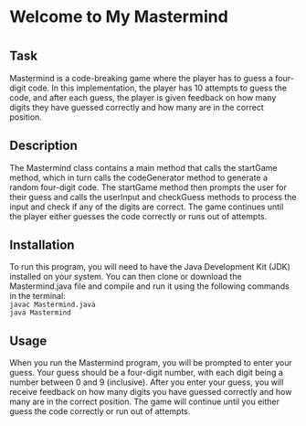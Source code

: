<h1>Welcome to My Mastermind<h1>
<h2>Task</h2>
Mastermind is a code-breaking game where the player has to guess a four-digit code. In this implementation, the player has 10 attempts to guess the code, and after each guess, the player is given feedback on how many digits they have guessed correctly and how many are in the correct position.

<h2>Description</h2>
The Mastermind class contains a main method that calls the startGame method, which in turn calls the codeGenerator method to generate a random four-digit code. The startGame method then prompts the user for their guess and calls the userInput and checkGuess methods to process the input and check if any of the digits are correct. The game continues until the player either guesses the code correctly or runs out of attempts.

<h2>Installation</h2>
To run this program, you will need to have the Java Development Kit (JDK) installed on your system. You can then clone or download the Mastermind.java file and compile and run it using the following commands in the terminal:
<code>
javac Mastermind.java
java Mastermind
</code>

<h2>Usage</h2>
When you run the Mastermind program, you will be prompted to enter your guess. Your guess should be a four-digit number, with each digit being a number between 0 and 9 (inclusive). After you enter your guess, you will receive feedback on how many digits you have guessed correctly and how many are in the correct position. The game will continue until you either guess the code correctly or run out of attempts.
